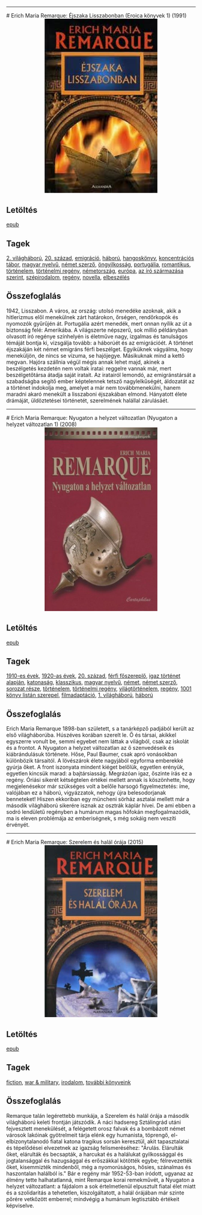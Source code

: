 <hr/>
# <a name="id_357">Erich Maria Remarque: Éjszaka Lisszabonban (Eroica könyvek 1) (1991)</a>
<center><img src="https://github.com/BercziSandor/calibre_lib/raw/main/main/Erich%20Maria%20Remarque/Ejszaka%20Lisszabonban%20%28357%29/cover.jpg" alt="cover" width="300"/></center>

## Letöltés
[epub](https://github.com/BercziSandor/calibre_lib/raw/main/main/Erich%20Maria%20Remarque/Ejszaka%20Lisszabonban%20%28357%29/Ejszaka%20Lisszabonban%20-%20Erich%20Maria%20Remarque.epub)

## Tagek
[2. világháború](https://github.com/berczisandor/calibre_lib/blob/main/main/_tags/2.%20vil%c3%a1gh%c3%a1bor%c3%ba.md), [20. század](https://github.com/berczisandor/calibre_lib/blob/main/main/_tags/20.%20sz%c3%a1zad.md), [emigráció](https://github.com/berczisandor/calibre_lib/blob/main/main/_tags/emigr%c3%a1ci%c3%b3.md), [háború](https://github.com/berczisandor/calibre_lib/blob/main/main/_tags/h%c3%a1bor%c3%ba.md), [hangoskönyv](https://github.com/berczisandor/calibre_lib/blob/main/main/_tags/hangosk%c3%b6nyv.md), [koncentrációs tábor](https://github.com/berczisandor/calibre_lib/blob/main/main/_tags/koncentr%c3%a1ci%c3%b3s%20t%c3%a1bor.md), [magyar nyelvű](https://github.com/berczisandor/calibre_lib/blob/main/main/_tags/magyar%20nyelv%c5%b1.md), [német szerző](https://github.com/berczisandor/calibre_lib/blob/main/main/_tags/n%c3%a9met%20szerz%c5%91.md), [öngyilkosság](https://github.com/berczisandor/calibre_lib/blob/main/main/_tags/%c3%b6ngyilkoss%c3%a1g.md), [portugália](https://github.com/berczisandor/calibre_lib/blob/main/main/_tags/portug%c3%a1lia.md), [romantikus](https://github.com/berczisandor/calibre_lib/blob/main/main/_tags/romantikus.md), [történelem](https://github.com/berczisandor/calibre_lib/blob/main/main/_tags/t%c3%b6rt%c3%a9nelem.md), [történelmi regény](https://github.com/berczisandor/calibre_lib/blob/main/main/_tags/t%c3%b6rt%c3%a9nelmi%20reg%c3%a9ny.md), [németország](https://github.com/berczisandor/calibre_lib/blob/main/main/_tags/n%c3%a9metorsz%c3%a1g.md), [európa](https://github.com/berczisandor/calibre_lib/blob/main/main/_tags/eur%c3%b3pa.md), [az író származása szerint](https://github.com/berczisandor/calibre_lib/blob/main/main/_tags/az%20%c3%adr%c3%b3%20sz%c3%a1rmaz%c3%a1sa%20szerint.md), [szépirodalom](https://github.com/berczisandor/calibre_lib/blob/main/main/_tags/sz%c3%a9pirodalom.md), [regény](https://github.com/berczisandor/calibre_lib/blob/main/main/_tags/reg%c3%a9ny.md), [novella](https://github.com/berczisandor/calibre_lib/blob/main/main/_tags/novella.md), [elbeszélés](https://github.com/berczisandor/calibre_lib/blob/main/main/_tags/elbesz%c3%a9l%c3%a9s.md)

## Összefoglalás
<div>
<p>1942, ​Lisszabon. A város, az ország: utolsó menedéke azoknak, akik a hitlerizmus elől menekülnek zárt határokon, őrségen, rendőrkopók és nyomozók gyűrűjén át. Portugália azért menedék, mert onnan nyílik az út a biztonság felé: Amerikába. A világszerte népszerű, sok millió példányban olvasott író regénye színhelyén is életműve nagy, izgalmas és tanulságos témáját bontja ki, vizsgálja tovább: a háborúét és az emigrációét. A történet éjszakáján két német emigráns férfi beszélget. Egyiküknek vágyálma, hogy meneküljön, de nincs se vízuma, se hajójegye. Másikuknak mind a kettő megvan. Hajóra szállnia végül mégis annak lehet majd, akinek a beszélgetés kezdetén nem voltak iratai: reggelre vannak már, mert beszélgetőtársa átadja saját iratait. Az iratairól lemondó, az emigránstársát a szabadságba segítő ember képtelennek tetsző nagylelkűségét, áldozatát az a történet indokolja meg, amelyet a már nem továbbmenekülni, hanem maradni akaró menekült a lisszaboni éjszakában elmond. Hányatott élete drámáját, üldöztetései történetét, szerelmének halállal zárulásáét.</p></div>


<hr/>
# <a name="id_317">Erich Maria Remarque: Nyugaton a helyzet változatlan (Nyugaton a helyzet változatlan 1) (2008)</a>
<center><img src="https://github.com/BercziSandor/calibre_lib/raw/main/main/Erich%20Maria%20Remarque/Nyugaton%20a%20helyzet%20valtozatlan%20%28317%29/cover.jpg" alt="cover" width="300"/></center>

## Letöltés
[epub](https://github.com/BercziSandor/calibre_lib/raw/main/main/Erich%20Maria%20Remarque/Nyugaton%20a%20helyzet%20valtozatlan%20%28317%29/Nyugaton%20a%20helyzet%20valtozatlan%20-%20Erich%20Maria%20Remarque.epub)

## Tagek
[1910-es évek](https://github.com/berczisandor/calibre_lib/blob/main/main/_tags/1910-es%20%c3%a9vek.md), [1920-as évek](https://github.com/berczisandor/calibre_lib/blob/main/main/_tags/1920-as%20%c3%a9vek.md), [20. század](https://github.com/berczisandor/calibre_lib/blob/main/main/_tags/20.%20sz%c3%a1zad.md), [férfi főszereplő](https://github.com/berczisandor/calibre_lib/blob/main/main/_tags/f%c3%a9rfi%20f%c5%91szerepl%c5%91.md), [igaz történet alapján](https://github.com/berczisandor/calibre_lib/blob/main/main/_tags/igaz%20t%c3%b6rt%c3%a9net%20alapj%c3%a1n.md), [katonaság](https://github.com/berczisandor/calibre_lib/blob/main/main/_tags/katonas%c3%a1g.md), [klasszikus](https://github.com/berczisandor/calibre_lib/blob/main/main/_tags/klasszikus.md), [magyar nyelvű](https://github.com/berczisandor/calibre_lib/blob/main/main/_tags/magyar%20nyelv%c5%b1.md), [német](https://github.com/berczisandor/calibre_lib/blob/main/main/_tags/n%c3%a9met.md), [német szerző](https://github.com/berczisandor/calibre_lib/blob/main/main/_tags/n%c3%a9met%20szerz%c5%91.md), [sorozat része](https://github.com/berczisandor/calibre_lib/blob/main/main/_tags/sorozat%20r%c3%a9sze.md), [történelem](https://github.com/berczisandor/calibre_lib/blob/main/main/_tags/t%c3%b6rt%c3%a9nelem.md), [történelmi regény](https://github.com/berczisandor/calibre_lib/blob/main/main/_tags/t%c3%b6rt%c3%a9nelmi%20reg%c3%a9ny.md), [világtörténelem](https://github.com/berczisandor/calibre_lib/blob/main/main/_tags/vil%c3%a1gt%c3%b6rt%c3%a9nelem.md), [regény](https://github.com/berczisandor/calibre_lib/blob/main/main/_tags/reg%c3%a9ny.md), [1001 könyv listán szerepel](https://github.com/berczisandor/calibre_lib/blob/main/main/_tags/1001%20k%c3%b6nyv%20list%c3%a1n%20szerepel.md), [filmadaptáció](https://github.com/berczisandor/calibre_lib/blob/main/main/_tags/filmadapt%c3%a1ci%c3%b3.md), [1. világháború](https://github.com/berczisandor/calibre_lib/blob/main/main/_tags/1.%20vil%c3%a1gh%c3%a1bor%c3%ba.md), [háború](https://github.com/berczisandor/calibre_lib/blob/main/main/_tags/h%c3%a1bor%c3%ba.md)

## Összefoglalás
<div>
<p>Erich ​Maria Remarque 1898-ban született, s a tanárképző padjából került az első világháborúba. Húszéves korában szerelt le. Ő és társai, akikkel egyszerre vonult be, semmi egyebet nem láttak a világból, csak az iskolát és a frontot. A Nyugaton a helyzet változatlan az ő szenvedéseik és kiábrándulásuk története. Hőse, Paul Baumer, csak apró vonásokban különbözik társaitól. A lövészárok élete nagyjából egyforma emberekké gyúrja őket. A front iszonyata mindent kiéget belőlük, egyetlen erényük, egyetlen kincsük marad: a bajtársiasság. Megrázóan igaz, őszinte írás ez a regény. Óriási sikerét kétségtelen értékei mellett annak is köszönhette, hogy megjelenésekor már szükséges volt a belőle harsogó figyelmeztetés: íme, valójában ez a háború, vigyázzatok, nehogy újra belesodorjanak benneteket! Hiszen ekkoriban egy müncheni sörház asztalai mellett már a második világháború sikerére isznak az osztrák káplár hívei. De ami ebben a sodró lendületű regényben a humánum magas hőfokán megfogalmazódik, ma is eleven problémája az emberiségnek, s még sokáig nem veszíti érvényét.</p></div>


<hr/>
# <a name="id_313">Erich Maria Remarque: Szerelem és halál órája (2015)</a>
<center><img src="https://github.com/BercziSandor/calibre_lib/raw/main/main/Erich%20Maria%20Remarque/Szerelem%20es%20halal%20oraja%20%28313%29/cover.jpg" alt="cover" width="300"/></center>

## Letöltés
[epub](https://github.com/BercziSandor/calibre_lib/raw/main/main/Erich%20Maria%20Remarque/Szerelem%20es%20halal%20oraja%20%28313%29/Szerelem%20es%20halal%20oraja%20-%20Erich%20Maria%20Remarque.epub)

## Tagek
[fiction](https://github.com/berczisandor/calibre_lib/blob/main/main/_tags/fiction.md), [war & military](https://github.com/berczisandor/calibre_lib/blob/main/main/_tags/war%20%26%20military.md), [irodalom](https://github.com/berczisandor/calibre_lib/blob/main/main/_tags/irodalom.md), [további könyveink](https://github.com/berczisandor/calibre_lib/blob/main/main/_tags/tov%c3%a1bbi%20k%c3%b6nyveink.md)

## Összefoglalás
<div>
<p>Remarque talán legérettebb munkája, a Szerelem és halál órája a második világháború keleti frontján játszódik. A náci hadsereg Sztálingrád utáni fejvesztett menekülését, a felégetett orosz falvak és a bombázott német városok lakóinak gyötrelmeit tárja elénk egy humanista, töprengő, el-elbizonytalanodó fiatal katona tragikus sorsán keresztül, akit tapasztalatai és tépelődései elvezetnek az igazság felismeréséhez: "Árulás. Elárulták őket, elárulták és becsapták, a harcukat és a halálukat gyilkossággal és jogtalansággal és hazugsággal és erőszákkal kötötték egybe; félrevezették őket, kisemmizték mindenből, még a nyomorúságos, hősies, szánalmas és haszontalan halálból is." Bár e regény már 1952-53-ban íródott, ugyanaz az élmény tette halhatatlanná, mint Remarque korai remekművét, a Nyugaton a helyzet változatlant: a fájdalom a sok értelmetlenül elpusztult fiatal élet miatt és a szolidaritás a tehetetlen, kiszolgáltatott, a halál órájában már szinte pőrére vetkőzött emberrel; mindvégig a humánum legtisztább értékeit képviselve.</p></div>



